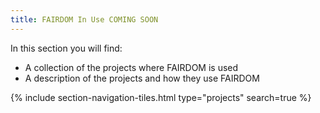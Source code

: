 ```yaml
---
title: FAIRDOM In Use COMING SOON
---
```


In this section you will find:

- A collection of the projects where FAIRDOM is used
- A description of the projects and how they use FAIRDOM

{% include section-navigation-tiles.html type="projects" search=true %}
